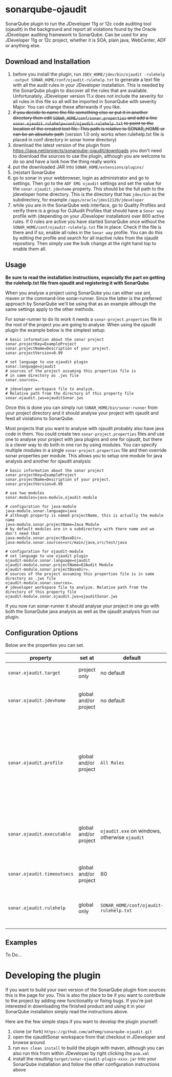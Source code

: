 # sonarqube-ojaudit
SonarQube plugin to run the JDeveloper 11g or 12c code auditing tool (ojaudit) in the background and report 
all violations found by the Oracle JDeveloper auditing framework to SonarQube. Can be used for any 
JDeveloper 11g or 12c project, whether it is SOA, plain java, WebCenter, ADF or anything else. 

## Download and Installation
1. before you install the plugin, run `JDEV_HOME/jdev/bin/ojaudit -rulehelp -output SONAR_HOME/conf/ojaudit-rulehelp.txt` to generate a text file with all the audit rules in your JDeveloper installation. This is needed by the SonarQube plugin to discover all the rules that are available. Unfortunately, JDeveloper version 11.x does not include the severity for all rules in this file so all will be imported in SonarQube with severity Major. You can change these afterwards if you like.
1. ~~if you decide to name the file something else or put it in another directory then edit `SONAR_HOME/conf/sonar.properties` and add a line `sonar.ojaudit.rulehelp=conf/ojaudit-rulehelp.txt` to point to the location of the created text file. This path is relative to SONAR_HOME or can be an absolute path~~ (version 1.0 only works when rulehelp.txt file is placed in conf directory in sonar home directory)
1. download the latest version of the plugin from https://java.net/projects/sonarqube-ojaudit/downloads 
  you don't need to download the sources to use the plugin, although you are welcome to do so and have a look how the thing really works
1. put the downloaded JAR into `SONAR_HOME/extensions/plugins/`
1. (re)start SonarQube
1. go to sonar in your webbrowser, login as administrator and go to settings. Then go to the `ADF EMG ojaudit` settings and set the value for the `sonar.ojaudit.jdevhome` property. This should be the full path to the jdeveloper home directory. This is the directory that has `jdev/bin` as the subdirectory, for example `/apps/oracle/jdev12120/jdeveloper`
1. while you are in the SonarQube web interface, go to Quality Profiles and verify there is a group for OJAudit Profiles that should have a `Sonar way` profile with (depending on your JDeveloper installation) over 800 active rules. If 0 rules are active you have started SonarQube once without the `SONAR_HOME/conf/ojaudit-rulehelp.txt` file in place. Check if the file is there and if so, enable all rules in the `Sonar way` profile. You can do this by editing the profile and search for all inactive rules from the ojaudit repository. Then simply use the bulk change at the right hand top to enable them all.

## Usage
**Be sure to read the installation instructions, especially the part on getting the rulehelp.txt file from ojaudit and registering it with SonarQube**

When you analyse a project using SonarQube you can either use ant, maven or the command-line sonar-runner. Since the latter is the preferred approach by SonarQube we'll be using that as an example although the same settings apply to the other methods.

For sonar-runner to do its work it needs a `sonar-project.properties` file in the root of the project you are going to analyse. When using the ojaudit plugin the example below is the simplest setup:
```
# basic information about the sonar project
sonar.projectKey=ExampleProject
sonar.projectName=Description of your project.
sonar.projectVersion=0.99

# set language to use ojaudit plugin
sonar.language=ojaudit
# sources of the project assuming this properties file is 
# in same directory as .jws file
sonar.sources=.

# jdeveloper workspace file to analyze.
# Relative path from the directory of this property file
sonar.ojaudit.jws=ojauditSonar.jws
```

Once this is done you can simply run `SONAR_HOME/bin/sonar-runner` from your project directory and it should analyse your project with ojaudit and feed all violations to SonarQube. 

Most projects that you want to analyse with ojaudit probably also have java code in them. You could create two `sonar-project.properties` files and use one to analyse your project with java plugins and one for ojaudit, but there is a clever way to do both in one run by using modules. You can specify multiple modules in a single `sonar-project.properties` file and then override sonar properties per module. This allows you to setup one module for java analysis and another for ojaudit analysis:
```
# basic information about the sonar project
sonar.projectKey=ExampleProject
sonar.projectName=Description of your project.
sonar.projectVersion=0.99

# use two modules
sonar.modules=java-module,ojaudit-module

# configuration for java-module
java-module.sonar.language=java
# although property is named projectName, this is actually the module name
java-module.sonar.projectName=Java Module
# by default modules are in a subdirectory with there name and we don't need that
java-module.sonar.projectBaseDir=.
java-module.sonar.sources=src/main/java,src/test/java

# configuration for ojaudit-module
# set language to use ojaudit plugin
ojaudit-module.sonar.language=ojaudit
ojaudit-module.sonar.projectName=OJAudit Module
ojaudit-module.sonar.projectBaseDir=.
# sources of the project assuming this properties file is in same directory as .jws file
ojaudit-module.sonar.sources=.
# jdeveloper workspace file to analyze. Relative path from the directory of this property file
ojaudit-module.sonar.ojaudit.jws=ojauditSonar.jws
```

If you now run sonar-runner it should analyse your project in one go with both the SonarQube java analysis as well as the ojaudit analysis from our plugin.

## Configuration Options
Below are the properties you can set.

property | set at | default | meaning
-------- | ------ | ------- | -------
`sonar.ojaudit.target` | project only | no default | Relative path to .jws or .jpr file from sonar project home
`sonar.ojaudit.jdevhome` | global and/or project | no default | absolute path to JDeveloper home directory (that has `jdev/bin` as subdirectory) 
`sonar.ojaudit.profile` | global and/or project  | `All Rules` | name of the JDeveloper audit profile to execute. Run `jdev/bin/ojaudit -profilehelp` to list available profiles. Can also be a path to an exported profile XML file. This path has to be absolute or relative to the sonar project home 
`sonar.ojaudit.executable` | global and/or project  | `ojaudit.exe` on windows, otherwise `ojaudit` | ojaudit executable within `JDEV_HOME/jdev/bin` directory. Is needed to force usage of the 64-bit version of ojdeploy
`sonar.ojaudit.timeoutsecs` | global and/or project | 60 | maximum number of seconds to wait for ojaudit to complete 
`sonar.ojaudit.rulehelp` | global only | `SONAR_HOME/conf/ojaudit-rulehelp.txt` | Path to the output of `ojaudit -rulehelp`. Can be relative to SONAR_HOME or an absolute path.

## Examples
To Do...

# Developing the plugin
If you want to build your own version of the SonarQube plugin from sources this is the page for you. This is also the place to be if you want to contribute to the project by adding new functionality or fixing bugs. If you're just interested in downloading the finished product and using it in your SonarQube installation simply read the instructions above.

Here are the few simple steps if you want to develop the plugin yourself:

1. clone (or fork) `https://github.com/adfemg/sonarqube-ojaudit.git`
1. open the ojauditSonar workspace from that checkout in JDeveloper and browse around
1. run `mvn clean install` to build the plugin with maven, although you can also run this from within JDeveloper by right clicking the `pom.xml`
1. install the resulting `target/sonar-ojaudit-plugin-xxxx.jar` into your SonarQube installation and follow the other configuration instructions above
